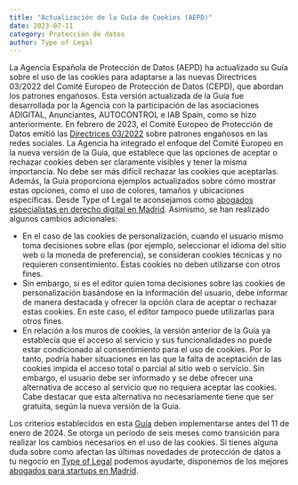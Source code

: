 ```yaml
---
title: "Actualización de la Guía de Cookies (AEPD)"
date: 2023-07-11
category: Protección de datos
author: Type of Legal
---
```


La Agencia Española de Protección de Datos (AEPD) ha actualizado su Guía sobre el uso de las cookies para adaptarse a las nuevas Directrices 03/2022 del Comité Europeo de Protección de Datos (CEPD), que abordan los patrones engañosos. Esta versión actualizada de la Guía fue desarrollada por la Agencia con la participación de las asociaciones ADIGITAL, Anunciantes, AUTOCONTROL e IAB Spain, como se hizo anteriormente. En febrero de 2023, el Comité Europeo de Protección de Datos emitió las [Directrices 03/2022](https://edpb.europa.eu/our-work-tools/our-documents/guidelines/guidelines-032022-deceptive-design-patterns-social-media_en) sobre patrones engañosos en las redes sociales. La Agencia ha integrado el enfoque del Comité Europeo en la nueva versión de la Guía, que establece que las opciones de aceptar o rechazar cookies deben ser claramente visibles y tener la misma importancia. No debe ser más difícil rechazar las cookies que aceptarlas. Además, la Guía proporciona ejemplos actualizados sobre cómo mostrar estas opciones, como el uso de colores, tamaños y ubicaciones específicas. Desde Type of Legal te aconsejamos como [abogados especialistas en derecho digital en Madrid](https://typeoflegal.com/abogados-especialistas-en-derecho-digital-madrid/ "Abogados especialistas en derecho digital Madrid"). Asimismo, se han realizado algunos cambios adicionales:

*   En el caso de las cookies de personalización, cuando el usuario mismo toma decisiones sobre ellas (por ejemplo, seleccionar el idioma del sitio web o la moneda de preferencia), se consideran cookies técnicas y no requieren consentimiento. Estas cookies no deben utilizarse con otros fines.
*   Sin embargo, si es el editor quien toma decisiones sobre las cookies de personalización basándose en la información del usuario, debe informar de manera destacada y ofrecer la opción clara de aceptar o rechazar estas cookies. En este caso, el editor tampoco puede utilizarlas para otros fines.
*   En relación a los muros de cookies, la versión anterior de la Guía ya establecía que el acceso al servicio y sus funcionalidades no puede estar condicionado al consentimiento para el uso de cookies. Por lo tanto, podría haber situaciones en las que la falta de aceptación de las cookies impida el acceso total o parcial al sitio web o servicio. Sin embargo, el usuario debe ser informado y se debe ofrecer una alternativa de acceso al servicio que no requiera aceptar las cookies. Cabe destacar que esta alternativa no necesariamente tiene que ser gratuita, según la nueva versión de la Guía.

Los criterios establecidos en esta [Guía](https://www.aepd.es/es/documento/guia-cookies.pdf) deben implementarse antes del 11 de enero de 2024. Se otorga un período de seis meses como transición para realizar los cambios necesarios en el uso de las cookies. Si tienes alguna duda sobre como afectan las últimas novedades de protección de datos a tu negocio en [Type of Legal](https://typeoflegal.com/contacto/ "Type of Legal") podemos ayudarte, disponemos de los mejores [abogados para startups en Madrid](https://typeoflegal.com/abogados-para-startups-madrid/ "abogados para startups Madrid").
